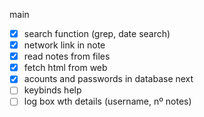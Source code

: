 main
- [x] search function (grep, date search)
- [x] network link in note
- [x] read notes from files
- [x] fetch html from web
- [x] acounts and passwords in database 
next
- [ ] keybinds help
- [ ] log box wth details (username, nº notes)
